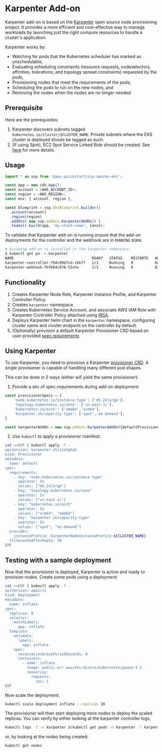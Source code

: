 # Karpenter Add-on

Karpenter add-on is based on the [Karpenter](https://github.com/aws/karpenter) open source node provisioning project. It provides a more efficient and cost-effective way to manage workloads by launching just the right compute resources to handle a cluster's application. 

Karpenter works by:

* Watching for pods that the Kubernetes scheduler has marked as unschedulable,
* Evaluating scheduling constraints (resource requests, nodeselectors, affinities, tolerations, and topology spread constraints) requested by the pods,
* Provisioning nodes that meet the requirements of the pods,
* Scheduling the pods to run on the new nodes, and
* Removing the nodes when the nodes are no longer needed

## Prerequisite

Here are the prerequisites:
1. Karpenter discovers subnets tagged `kubernetes.io/cluster/$CLUSTER_NAME`. Private subnets where the EKS cluster is deployed shoule be tagged as such.
2. (If using Spot), EC2 Spot Service Linked Role should be created. See [here](https://docs.aws.amazon.com/batch/latest/userguide/spot_fleet_IAM_role.html) for more details.

## Usage

```typescript
import * as ssp from '@aws-quickstart/ssp-amazon-eks';

const app = new cdk.App();
const account = <AWS_ACCOUNT_ID>;
const region = <AWS_REGION>;
const env: { account, region },

const blueprint = ssp.EksBlueprint.builder()
  .account(account) 
  .region(region)
  .addOns( new ssp.addons.KarpenterAddOn() )
  .teams().build(app, 'my-stack-name', {env});
```

To validate that Karpenter add-on is running ensure that the add-on deployments for the controller and the webhook are in `RUNNING` state:

```bash
# Assuming add-on is installed in the karpenter namespace.
$ kubectl get po -n karpenter
NAME                                    READY   STATUS    RESTARTS   AGE
karpenter-controller-79dc99d7cd-zkkf7   1/1     Running   0          62m
karpenter-webhook-7bf684c676-52chv      1/1     Running   0          62m
```

## Functionality

1. Creates Karpenter Node Role, Karpenter Instance Profile, and Karpenter Controller Policy.
2. Creates `karpenter` namespace.
3. Creates Kubernetes Service Account, and associate AWS IAM Role with Karpenter Controller Policy attached using [IRSA](https://docs.aws.amazon.com/emr/latest/EMR-on-EKS-DevelopmentGuide/setting-up-enable-IAM.html).
4. Deploys Karpenter helm chart in the `karpenter` namespace, configuring cluster name and cluster endpoint on the controller by default.
5. (Optionally) provision a default Karpenter Provisioner CRD based on user-provided [spec.requirements](https://karpenter.sh/docs/provisioner/#specrequirements)

## Using Karpenter

To use Karpenter, you need to provision a Karpenter [provisioner CRD](https://karpenter.sh/docs/provisioner/). A single provisioner is capable of handling many different pod shapes.

This can be done in 2 ways (either will yield the same provisioner):

1. Provide a sec of spec.requirements during add-on deployment:

```typescript
const provisionerSpecs = {
    'node.kubernetes.io/instance-type': ['m5.2xlarge'],
    'topology.kubernetes.io/zone': ['us-east-1c'],
    'kubernetes.io/arch': ['amd64','arm64'],
    'karpenter.sh/capacity-type': ['spot','on-demand'],
}

const karpenterAddOn = new ssp.addons.KarpenterAddOn({defaultProvisionerSpecs: provisionerSpecs})
```

2. Use `kubectl` to apply a provisioner manifest:
```bash
cat <<EOF | kubectl apply -f -
apiVersion: karpenter.sh/v1alpha5
kind: Provisioner
metadata:
  name: default
spec:
  requirements:
    - key: "node.kubernetes.io/instance-type" 
      operator: In
      values: ["m5.2xlarge"]
    - key: "topology.kubernetes.io/zone" 
      operator: In
      values: ["us-east-1c"]
    - key: "kubernetes.io/arch" 
      operator: In
      values: ["arm64", "amd64"]
    - key: "karpenter.sh/capacity-type" 
      operator: In
      values: ["spot", "on-demand"]
  provider:
    instanceProfile: KarpenterNodeInstanceProfile-${CLUSTER_NAME}
  ttlSecondsAfterEmpty: 30
EOF
```

## Testing with a sample deployment

Now that the provisioner is deployed, Karpenter is active and ready to provision nodes. Create some pods using a deployment:

```bash
cat <<EOF | kubectl apply -f -
apiVersion: apps/v1
kind: Deployment
metadata:
  name: inflate
spec:
  replicas: 0
  selector:
    matchLabels:
      app: inflate
  template:
    metadata:
      labels:
        app: inflate
    spec:
      terminationGracePeriodSeconds: 0
      containers:
        - name: inflate
          image: public.ecr.aws/eks-distro/kubernetes/pause:3.2
          resources:
            requests:
              cpu: 1
EOF
```

Now scale the deployment:

```bash
kubectl scale deployment inflate --replicas 10
```

The provisioner will then start deploying more nodes to deploy the scaled replicas. You can verify by either looking at the karpenter controller logs,

```bash
kubectl logs -f -n karpenter $(kubectl get pods -n karpenter -l karpenter=controller -o name)
```

or, by looking at the nodes being created:

```bash
kubectl get nodes
```